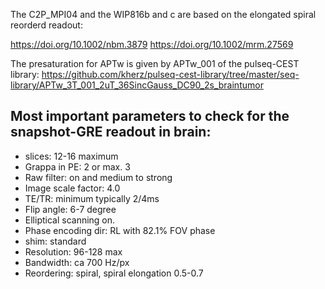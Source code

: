 The C2P_MPI04 and the WIP816b and c are based on the elongated spiral reorderd readout:

https://doi.org/10.1002/nbm.3879
https://doi.org/10.1002/mrm.27569


The presaturation for APTw is given by APTw_001 of the pulseq-CEST library:
https://github.com/kherz/pulseq-cest-library/tree/master/seq-library/APTw_3T_001_2uT_36SincGauss_DC90_2s_braintumor



## Most important parameters to check for the snapshot-GRE readout in brain:
- slices: 12-16 maximum
- Grappa in PE: 2  or max. 3
- Raw filter: on and medium to strong
- Image scale factor: 4.0
- TE/TR: minimum typically 2/4ms
- Flip angle: 6-7 degree
- Elliptical scanning on.
- Phase encoding dir: RL with 82.1% FOV phase
- shim: standard
- Resolution: 96-128 max
- Bandwidth: ca 700 Hz/px
- Reordering: spiral, spiral elongation 0.5-0.7





